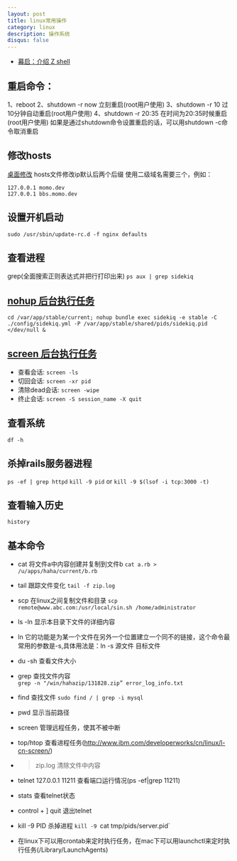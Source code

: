 ```yaml
---
layout: post
title: linux常用操作
category: linux
description: 操作系统
disqus: false
---
```


* [幕启：介绍 Z shell](http://www.ibm.com/developerworks/cn/linux/shell/z/index.html)

## 重启命令：
1、reboot
2、shutdown -r now 立刻重启(root用户使用)
3、shutdown -r 10 过10分钟自动重启(root用户使用) 
4、shutdown -r 20:35 在时间为20:35时候重启(root用户使用)
如果是通过shutdown命令设置重启的话，可以用shutdown -c命令取消重启


## 修改hosts
[桌面修改](http://www.ouyo.info/show.php?pid=1115)
hosts文件修改ip默认后两个后缀
使用二级域名需要三个，例如：

```
127.0.0.1 momo.dev
127.0.0.1 bbs.momo.dev
```

## 设置开机启动

`sudo /usr/sbin/update-rc.d -f nginx defaults`

## 查看进程

grep(全面搜索正则表达式并把行打印出来)
`ps aux | grep sidekiq`

## [nohup 后台执行任务](https://www.ibm.com/developerworks/cn/linux/l-cn-nohup/)

```
cd /var/app/stable/current; nohup bundle exec sidekiq -e stable -C ./config/sidekiq.yml -P /var/app/stable/shared/pids/sidekiq.pid </dev/null &   
```    

## [screen 后台执行任务](http://www.ibm.com/developerworks/cn/linux/l-cn-screen/)

* 查看会话: `screen -ls`
* 切回会话: `screen -xr pid`
* 清除dead会话: `screen -wipe`
* 终止会话: `screen -S session_name -X quit`

## 查看系统

`df -h`

## 杀掉rails服务器进程

`ps -ef | grep httpd`
`kill -9 pid`
or
`kill -9 $(lsof -i tcp:3000 -t)`

## 查看输入历史

`history`

## 基本命令

* cat 将文件a中内容创建并复制到文件b
`cat a.rb > /u/apps/haha/current/b.rb`

* tail 跟踪文件变化
`tail -f zip.log`

* scp 在linux之间复制文件和目录
`scp remote@www.abc.com:/usr/local/sin.sh /home/administrator`

* ls -ln 显示本目录下文件的详细内容

* ln 它的功能是为某一个文件在另外一个位置建立一个同不的链接，这个命令最常用的参数是-s,具体用法是：ln -s 源文件 目标文件

* du -sh 查看文件大小

* grep 查找文件内容  
`grep -n "/win/hahazip/131828.zip” error_log_info.txt`

* find 查找文件
`sudo find / | grep -i mysql`

* pwd 显示当前路径

* screen 管理远程任务，使其不被中断

* top/htop 查看进程任务(http://www.ibm.com/developerworks/cn/linux/l-cn-screen/)

* >zip.log  清除文件中内容

* telnet 127.0.0.1 11211 查看端口运行情况(ps -ef|grep 11211)

* stats 查看telnet状态

* control + ] quit 退出telnet

* kill -9 PID  杀掉进程
`kill -9 `cat tmp/pids/server.pid`


* 在linux下可以用crontab来定时执行任务，在mac下可以用launchctl来定时执行任务(/Library/LaunchAgents) 